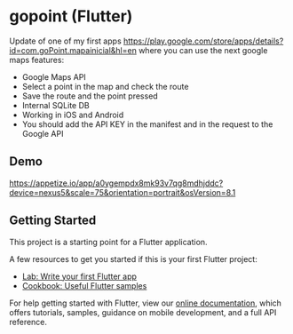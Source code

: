 # gopoint (Flutter)
Update of one of my first apps https://play.google.com/store/apps/details?id=com.goPoint.mapainicial&hl=en where you can use the next google maps features:
* Google Maps API
* Select a point in the map and check the route
* Save the route and the point pressed
* Internal SQLite DB
* Working in iOS and Android
* You should add the API KEY in the manifest and in the request to the Google API

## Demo
https://appetize.io/app/a0ygempdx8mk93v7qg8mdhjddc?device=nexus5&scale=75&orientation=portrait&osVersion=8.1

## Getting Started

This project is a starting point for a Flutter application.

A few resources to get you started if this is your first Flutter project:

- [Lab: Write your first Flutter app](https://flutter.dev/docs/get-started/codelab)
- [Cookbook: Useful Flutter samples](https://flutter.dev/docs/cookbook)

For help getting started with Flutter, view our 
[online documentation](https://flutter.dev/docs), which offers tutorials, 
samples, guidance on mobile development, and a full API reference.

